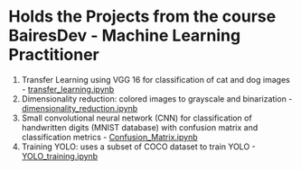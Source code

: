 # Holds the Projects from the course BairesDev - Machine Learning Practitioner
1) Transfer Learning using VGG 16 for classification of cat and dog images - [transfer_learning.ipynb](https://github.com/igornunespatricio/BairesDev-Machine-Learning-Practitioner/blob/main/transfer_learning.ipynb)
2) Dimensionality reduction: colored images to grayscale and binarization - [dimensionality_reduction.ipynb](https://github.com/igornunespatricio/BairesDev-Machine-Learning-Practitioner/blob/main/dimensionality_reduction.ipynb)
3) Small convolutional neural network (CNN) for classification of handwritten digits (MNIST database) with confusion matrix and classification metrics - [Confusion_Matrix.ipynb](https://github.com/igornunespatricio/BairesDev-Machine-Learning-Practitioner/blob/main/Confusion_Matrix.ipynb)
4) Training YOLO: uses a subset of COCO dataset to train YOLO - [YOLO_training.ipynb](https://github.com/igornunespatricio/BairesDev-Machine-Learning-Practitioner/blob/main/YOLO_training.ipynb)
